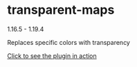 # transparent-maps

1.16.5 - 1.19.4

Replaces specific colors with transparency

[Click to see the plugin in action](https://cerus.dev/img/transparent_maps_opt.gif)